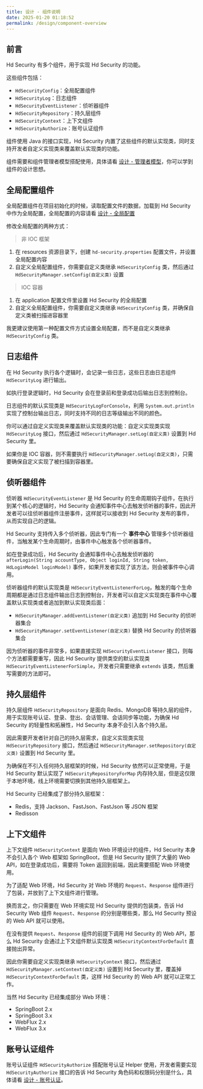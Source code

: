 ```yaml
---
title: 设计 - 组件说明
date: 2025-01-20 01:18:52
permalink: /design/component-overview
---
```


## 前言

Hd Security 有多个组件，用于实现 Hd Security 的功能。

这些组件包括：

- `HdSecurityConfig`：全局配置组件
- `HdSecurityLog`：日志组件
- `HdSecurityEventListener`：侦听器组件
- `HdSecurityRepository`：持久层组件
- `HdSecurityContext`：上下文组件
- `HdSecurityAuthorize`：账号认证组件

组件使用 Java 的接口实现，Hd Security 内置了这些组件的默认实现类，同时支持开发者自定义实现类来覆盖默认实现类的功能。

组件需要和组件管理者模型搭配使用，具体请看 [设计 - 管理者模型](/design/manager-model)，你可以学到组件的设计思想。

## 全局配置组件

全局配置组件在项目初始化的时候，读取配置文件的数据，加载到 Hd Security 中作为全局配置，全局配置的内容请看 [设计 - 全局配置](/design/global-config)

修改全局配置的两种方式：

> 非 IOC 框架

1. 在 resources 资源目录下，创建 `hd-security.properties` 配置文件，并设置全局配置内容
2. 自定义全局配置组件，你需要自定义类继承 `HdSecurityConfig` 类，然后通过 `HdSecurityManager.setConfig(自定义类)` 设置

> IOC 容器

1. 在 application 配置文件里设置 Hd Security 的全局配置
2. 自定义全局配置组件，你需要自定义类继承 `HdSecurityConfig` 类，并确保自定义类被扫描进容器里

我更建议使用第一种配置文件方式设置全局配置，而不是自定义类继承 `HdSecurityConfig` 类。

## 日志组件

在 Hd Security 执行各个逻辑时，会记录一些日志，这些日志由日志组件 `HdSecurityLog` 进行输出。

如执行登录逻辑时，Hd Security 会在登录前和登录成功后输出日志到控制台。

日志组件的默认实现类是 `HdSecurityLogForConsole`，利用 `System.out.println` 实现了控制台输出日志，同时支持不同的日志等级输出不同的颜色。

你可以通过自定义实现类来覆盖默认实现类的功能：自定义实现类实现 `HdSecurityLog` 接口，然后通过 `HdSecurityManager.setLog(自定义类)` 设置到 Hd Security 里。

如果你是 IOC 容器，则不需要执行 `HdSecurityManager.setLog(自定义类)`，只需要确保自定义实现了被扫描到容器里。

## 侦听器组件

侦听器 `HdSecurityEventListener` 是 Hd Security 的生命周期钩子组件，在执行到某个核心的逻辑时，Hd Security 会通知事件中心去触发侦听器的事件，因此开发者可以往侦听器组件注册事件，这样就可以接收到 Hd Security 发布的事件，从而实现自己的逻辑。

Hd Security 支持传入多个侦听器，因此专门有一个 **事件中心** 管理多个侦听器组件，当触发某个生命周期时，由事件中心触发各个侦听器事件。

如在登录成功后，Hd Security 会通知事件中心去触发侦听器的 `afterLogin(String accountType, Object loginId, String token, HdLoginModel loginModel)` 事件，如果开发者实现了该方法，则会被事件中心调用。

侦听器组件的默认实现类是 `HdSecurityEventListenerForLog`，触发的每个生命周期都是通过日志组件输出日志到控制台，开发者可以自定义实现类在事件中心覆盖默认实现类或者追加到默认实现类后面：

- `HdSecurityManager.addEventListener(自定义类)` 追加到 Hd Security 的侦听器集合
- `HdSecurityManager.setEventListener(自定义类)` 替换 Hd Security 的侦听器集合

因为侦听器的事件非常多，如果直接实现 `HdSecurityEventListener` 接口，则每个方法都需要重写，因此 Hd Security 提供类空的默认实现类 `HdSecurityEventListenerForSimple`，开发者只需要继承 `extends` 该类，然后重写需要的方法即可。

## 持久层组件

持久层组件 `HdSecurityRepository` 是面向 Redis、MongoDB 等持久层的组件，用于实现账号认证、登录、登出、会话管理、会话同步等功能，为确保 Hd Security 的轻量性和拓展性，Hd Security 本身不会引入各个持久层。

因此需要开发者针对自己的持久层需求，自定义实现类实现 `HdSecurityRepository` 接口，然后通过 `HdSecurityManager.setRepository(自定义类)` 设置到 Hd Security 里。

为确保在不引入任何持久层框架的时候，Hd Security 依然可以正常使用，于是 Hd Security 默认实现了 `HdSecurityRepositoryForMap` 内存持久层，但是这仅限于本地环境，线上环境需要切换到其他持久层框架上。

Hd Security 已经集成了部分持久层框架：

- Redis，支持 Jackson、FastJson、FastJson 等 JSON 框架
- Redisson

## 上下文组件

上下文组件 `HdSecurityContext` 是面向 Web 环境设计的组件，Hd Security 本身不会引入各个 Web 框架如 SpringBoot，但是 Hd Security 提供了大量的 Web API，如在登录成功后，需要将 Token 返回到前端，因此需要搭配 Web 环境使用。

为了适配 Web 环境，Hd Security 对 Web 环境的 `Request`、`Response` 组件进行了包装，并放到了上下文组件进行管理。

换而言之，你只需要在 Web 环境实现 Hd Security 提供的包装类，告诉 Hd Security Web 组件 `Request`、`Response` 的分别是哪些类，那么 Hd Security 预设的 Web API 就可以使用。

在没有提供 `Request`、`Response` 组件的前提下调用 Hd Security 的 Web API，那么 Hd Security 会通过上下文组件默认实现类 `HdSecurityContextForDefault` 直接抛出异常。

因此你需要自定义实现类继承 `HdSecurityContext` 接口，然后通过 `HdSecurityManager.setContext(自定义类)` 设置到 Hd Security 里，覆盖掉 `HdSecurityContextForDefault` 类，这样 Hd Security 的 Web API 就可以正常工作。

当然 Hd Security 已经集成部分 Web 环境：

- SpringBoot 2.x
- SpringBoot 3.x
- WebFlux 2.x
- WebFlux 3.x

## 账号认证组件

账号认证组件 `HdSecurityAuthorize` 搭配账号认证 Helper 使用，开发者需要实现 `HdSecurityAuthorize` 接口的告诉 Hd Security 角色码和权限码分别是什么，具体请看 [设计 - 账号认证](/design/authorize)。

